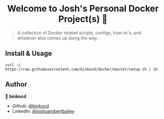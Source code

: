<h1 align="center">Welcome to Josh's Personal Docker Project(s) 👋</h1>
<p>
</p>

> A collection of Docker related scripts, configs, how-to's, and whatever else comes up along the way. 

## Install & Usage

```
curl -L https://raw.githubusercontent.com/binkocd/docker/master/setup.sh | sh
```

## Author

👤 **binkocd**

* Github: [@binkocd](https://github.com/binkocd)
* LinkedIn: [@joshuarobertbailey](https://linkedin.com/in/joshuarobertbailey)
